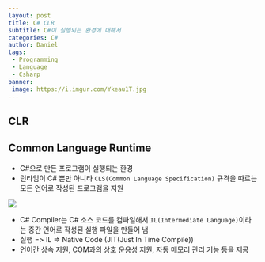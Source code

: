 ```yaml
---
layout: post
title: C# CLR
subtitle: C#이 실행되는 환경에 대해서
categories: C#
author: Daniel
tags: 
 - Programming
 - Language
 - Csharp
banner:
 image: https://i.imgur.com/Ykeau1T.jpg
---
```


CLR
--
## Common Language Runtime
- C#으로 만든 프로그램이 실행되는 환경
- 런타임이 C# 뿐만 아니라 `CLS(Common Language Specification)` 규격을 따르는 
  모든 언어로 작성된 프로그램을 지원

![](https://i.imgur.com/Ykeau1T.jpg)

- C# Compiler는 C# 소스 코드를 컴파일해서 `IL(Intermediate Language)`이라는 
  중간 언어로 작성된 실행 파일을 만들어 냄
- 실행 => IL => Native Code (JIT(Just In Time Compile)) 
- 언어간 상속 지원, COM과의 상호 운용성 지원, 자동 메모리 관리 기능 등을 제공